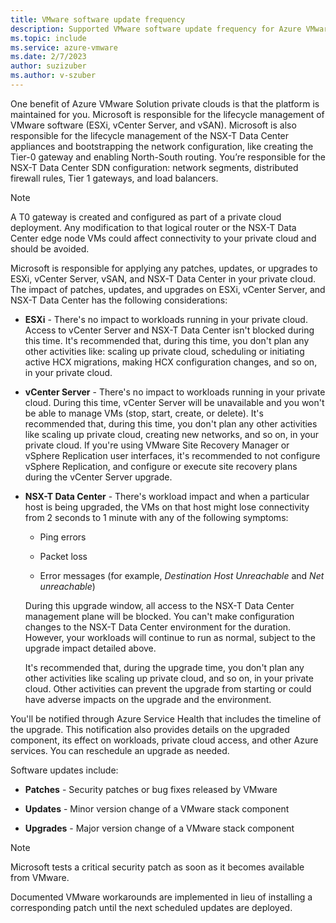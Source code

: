 ```yaml
---
title: VMware software update frequency
description: Supported VMware software update frequency for Azure VMware Solution.
ms.topic: include
ms.service: azure-vmware
ms.date: 2/7/2023
author: suzizuber
ms.author: v-szuber
---
```


<!-- Used in faq.md and concepts-private-clouds-clusters.md -->

One benefit of Azure VMware Solution private clouds is that the platform is maintained for you. Microsoft is responsible for the lifecycle management of VMware software (ESXi, vCenter Server, and vSAN). Microsoft is also responsible for the lifecycle management of the NSX-T Data Center appliances and bootstrapping the network configuration, like creating the Tier-0 gateway and enabling North-South routing. You’re responsible for the NSX-T Data Center SDN configuration: network segments, distributed firewall rules, Tier 1 gateways, and load balancers.

> [!NOTE]
> A T0 gateway is created and configured as part of a private cloud deployment. Any modification to that logical router or the NSX-T Data Center edge node VMs could affect connectivity to your private cloud and should be avoided.

Microsoft is responsible for applying any patches, updates, or upgrades to ESXi, vCenter Server, vSAN, and NSX-T Data Center in your private cloud. The impact of patches, updates, and upgrades on ESXi, vCenter Server, and NSX-T Data Center has the following considerations:

- **ESXi** - There's no impact to workloads running in your private cloud. Access to vCenter Server and NSX-T Data Center isn't blocked during this time.  It's recommended that, during this time, you don't plan any other activities like: scaling up private cloud, scheduling or initiating active HCX migrations, making HCX configuration changes, and so on, in your private cloud.

- **vCenter Server** - There's no impact to workloads running in your private cloud. During this time, vCenter Server will be unavailable and you won't be able to manage VMs (stop, start, create, or delete). It's recommended that, during this time, you don't plan any other activities like scaling up private cloud, creating new networks, and so on, in your private cloud. If you're using VMware Site Recovery Manager or vSphere Replication user interfaces, it's recommended to not configure vSphere Replication, and configure or execute site recovery plans during the vCenter Server upgrade.

- **NSX-T Data Center** - There's workload impact and when a particular host is being upgraded, the VMs on that host might lose connectivity from 2 seconds to 1 minute with any of the following symptoms:

   - Ping errors

   - Packet loss

   - Error messages (for example, *Destination Host Unreachable* and *Net unreachable*)

   During this upgrade window, all access to the NSX-T Data Center management plane will be blocked. You can't make configuration changes to the NSX-T Data Center environment for the duration.  However, your workloads will continue to run as normal, subject to the upgrade impact detailed above.
 
   It's recommended that, during the upgrade time, you don't plan any other activities like scaling up private cloud, and so on, in your private cloud. Other activities can prevent the upgrade from starting or could have adverse impacts on the upgrade and the environment.
 
You'll be notified through Azure Service Health that includes the timeline of the upgrade. This notification also provides details on the upgraded component, its effect on workloads, private cloud access, and other Azure services. You can reschedule an upgrade as needed.

Software updates include:

- **Patches** - Security patches or bug fixes released by VMware

- **Updates** - Minor version change of a VMware stack component

- **Upgrades** - Major version change of a VMware stack component

>[!NOTE]
> Microsoft tests a critical security patch as soon as it becomes available from VMware.

Documented VMware workarounds are implemented in lieu of installing a corresponding patch until the next scheduled updates are deployed.
